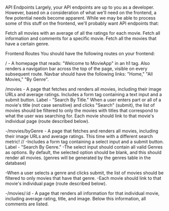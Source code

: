 API Endpoints
Largely, your API endpoints are up to you as a developer. However, based on a consideration of what we'll need on the frontend, a few potential needs become apparent. While we may be able to process some of this stuff on the frontend, we'll probably want API endpoints that:

Fetch all movies with an average of all the ratings for each movie.
Fetch all information and comments for a specific movie.
Fetch all the movies that have a certain genre.









Frontend Routes
You should have the following routes on your frontend:

/ - A homepage that reads: "Welcome to MovieApp" in an h1 tag.
Also renders a navigation bar across the top of the page, visible on every subsequent route.
Navbar should have the following links: "Home," "All Movies," "By Genre".


/movies - A page that fetches and renders all movies, including their image URLs and average ratings.
Includes a form tag containing a text input and a submit button. Label - "Search By Title."
When a user enters part or all of a movie's title (not case sensitive) and clicks "Search" (submit), the list of movies should be filtered to only the movies with titles that correspond to what the user was searching for.
Each movie should link to that movie's individual page (route described below).

-/movies/byGenre - A page that fetches and renders all movies, including their image URLs and average ratings. This time with a different search metric!
// -Includes a form tag containing a select input and a submit button. Label - "Search By Genre."
-The select input should contain all valid Genres as options. By default, the selected option should be blank, and this should render all movies.
(genres will be generated by the genres table in the database)

-When a user selects a genre and clicks submit, the list of movies should be filtered to only movies that have that genre.
-Each movie should link to that movie's individual page (route described below).

-/movies/:id - A page that renders all information for that individual movie, including average rating, title, and image. Below this information, all comments are listed.
